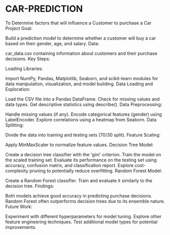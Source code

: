 # CAR-PREDICTION
To Determine factors that will influence a Customer to purchase a Car
Project Goal:

Build a prediction model to determine whether a customer will buy a car based on their gender, age, and salary.
Data:

car_data.csv containing information about customers and their purchase decisions.
Key Steps:

Loading Libraries:

Import NumPy, Pandas, Matplotlib, Seaborn, and scikit-learn modules for data manipulation, visualization, and model building.
Data Loading and Exploration:

Load the CSV file into a Pandas DataFrame.
Check for missing values and data types.
Get descriptive statistics using describe().
Data Preprocessing:

Handle missing values (if any).
Encode categorical features (gender) using LabelEncoder.
Explore correlations using a heatmap from Seaborn.
Data Splitting:

Divide the data into training and testing sets (70/30 split).
Feature Scaling:

Apply MinMaxScaler to normalize feature values.
Decision Tree Model:

Create a decision tree classifier with the 'gini' criterion.
Train the model on the scaled training set.
Evaluate its performance on the testing set using accuracy, confusion matrix, and classification report.
Explore cost-complexity pruning to potentially reduce overfitting.
Random Forest Model:

Create a Random Forest classifier.
Train and evaluate it similarly to the decision tree.
Findings:

Both models achieve good accuracy in predicting purchase decisions.
Random Forest often outperforms decision trees due to its ensemble nature.
Future Work:

Experiment with different hyperparameters for model tuning.
Explore other feature engineering techniques.
Test additional model types for potential improvements.
